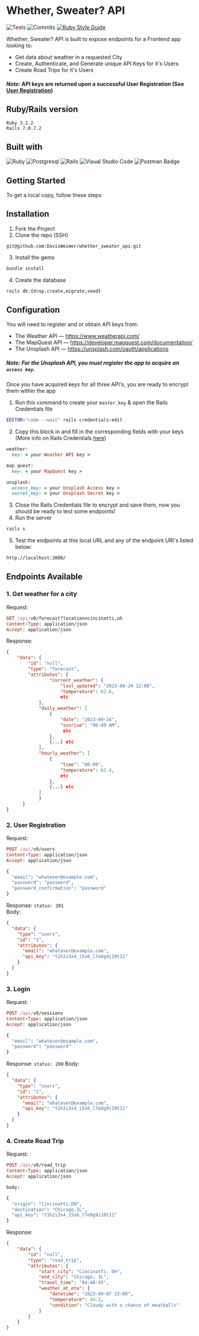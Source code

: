 # Whether, Sweater? API
![Tests](https://badgen.net/badge/tests/passing/green?icon=github)
![Commits](https://badgen.net/github/last-commit/DavisWeimer/whether_sweater_api?icon=github)
[![Ruby Style Guide](https://img.shields.io/badge/code_style-rubocop-brightgreen.svg)](https://github.com/rubocop/rubocop)

Whether, Sweater? API is built to expose endpoints for a Frontend app looking to:
- Get data about weather in a requested City
- Create, Authenticate, and Generate unique API Keys for it's Users
- Create Road Trips for it's Users
#### *Note*: API keys are returned upon a successful User Registration (See [User Registration](#2-user-registration))
## Ruby/Rails version<br>
`Ruby 3.2.2`<br>
`Rails 7.0.7.2`

## Built with<br>
![Ruby](https://img.shields.io/badge/ruby-%23CC342D.svg?style=for-the-badge&logo=ruby&logoColor=white)
![Postgresql](https://img.shields.io/badge/PostgreSQL-316192?style=for-the-badge&logo=postgresql&logoColor=white)
![Rails](https://img.shields.io/badge/rails-%23CC0000.svg?style=for-the-badge&logo=ruby-on-rails&logoColor=white)
![Visual Studio Code](https://img.shields.io/badge/Visual%20Studio%20Code-0078d7.svg?style=for-the-badge&logo=visual-studio-code&logoColor=white)
![Postman Badge](https://img.shields.io/badge/Postman-FF6C37?logo=postman&logoColor=fff&style=for-the-badge)

Getting Started
-------------
To get a local copy, follow these steps

## <b>Installation</b>

1. Fork the Project
2. Clone the repo (SSH) 
```shell 
git@github.com:DavisWeimer/whether_sweater_api.git 
```
3. Install the gems
```ruby
bundle install
```
4. Create the database
```ruby
rails db:{drop,create,migrate,seed}
```

## <b>Configuration</b>

You will need to register and or obtain API keys from:
- The Weather API — https://www.weatherapi.com/
- The MapQuest API — https://developer.mapquest.com/documentation/
- The Unsplash API — https://unsplash.com/oauth/applications
##### *Note*: For the Unsplash API, you must register the app to acquire an `access key`.

Once you have acquired keys for all three API's, you are ready to encrypt them within the app
1. Run this command to create your `master.key` & open the Rails Credentials file
```bash
EDITOR="code --wait" rails credentials:edit
```
2. Copy this block in and fill in the corresponding fields with your keys (More info on Rails Credentials [here](https://web-crunch.com/posts/the-complete-guide-to-ruby-on-rails-encrypted-credentials))
```ruby
weather:
  key: < your Weather API key >

map_quest:
  key: < your MapQuest key >

unsplash:
  access_key: < your Unsplash Access key >
  secret_key: < your Unsplash Secret key >

```
3. Close the Rails Credentials file to encrypt and save them, now you should be ready to test some endpoints!
4. Run the server
```ruby
rails s
```
5. Test the endpoints at this local URL and any of the endpoint URI's listed below:
```bash
http://localhost:3000/
```

## <b>Endpoints Available</b>
### 1. Get weather for a city
Request:
```ruby
GET /api/v0/forecast?location=cincinatti,oh
Content-Type: application/json
Accept: application/json
```
Response:
```json
{
    "data": {
        "id": "null",
        "type": "forecast",
        "attributes": {
                "current_weather": {
                    "last_updated": "2023-09-24 12:00",
                    "temperature": 62.6,
                    etc
            },
            "daily_weather": [
                {
                    "date": "2023-09-24",
                    "sunrise": "06:49 AM",
                     etc
                },
                {...} etc
            ],
            "hourly_weather": [
                {
                    "time": "00:00",
                    "temperature": 62.4,
                    etc
                },
                {...} etc
            ]
            }
      }
}
```
### 2. User Registration
Request:
```ruby
POST /api/v0/users
Content-Type: application/json
Accept: application/json

{
  "email": "whatever@example.com",
  "password": "password",
  "password_confirmation": "password"
}
```
Response:
`status: 201`<br>
Body:
```json
{
  "data": {
    "type": "users",
    "id": "1",
    "attributes": {
      "email": "whatever@example.com",
      "api_key": "t1h2i3s4_i5s6_l7e8g9i10t11"
    }
  }
}
```
### 3. Login
Request:
```ruby
POST /api/v0/sessions
Content-Type: application/json
Accept: application/json

{
  "email": "whatever@example.com",
  "password": "password"
}
```
Response:
`status: 200`
Body:
```json
{
  "data": {
    "type": "users",
    "id": "1",
    "attributes": {
      "email": "whatever@example.com",
      "api_key": "t1h2i3s4_i5s6_l7e8g9i10t11"
    }
  }
}
```
### 4. Create Road Trip
Request:
```ruby
POST /api/v0/road_trip
Content-Type: application/json
Accept: application/json

body:

{
  "origin": "Cincinatti,OH",
  "destination": "Chicago,IL",
  "api_key": "t1h2i3s4_i5s6_l7e8g9i10t11"
}
```
Response:
```json
{
    "data": {
        "id": "null",
        "type": "road_trip",
        "attributes": {
            "start_city": "Cincinatti, OH",
            "end_city": "Chicago, IL",
            "travel_time": "04:40:45",
            "weather_at_eta": {
                "datetime": "2023-04-07 23:00",
                "temperature": 44.2,
                "condition": "Cloudy with a chance of meatballs"
            }
        }
    }
}
```
